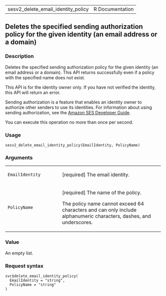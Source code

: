 <table style="width: 100%;">
<tbody>
<tr class="odd">
<td>sesv2_delete_email_identity_policy</td>
<td style="text-align: right;">R Documentation</td>
</tr>
</tbody>
</table>

## Deletes the specified sending authorization policy for the given identity (an email address or a domain)

### Description

Deletes the specified sending authorization policy for the given
identity (an email address or a domain). This API returns successfully
even if a policy with the specified name does not exist.

This API is for the identity owner only. If you have not verified the
identity, this API will return an error.

Sending authorization is a feature that enables an identity owner to
authorize other senders to use its identities. For information about
using sending authorization, see the [Amazon SES Developer
Guide](https://docs.aws.amazon.com/ses/latest/dg/sending-authorization.html).

You can execute this operation no more than once per second.

### Usage

    sesv2_delete_email_identity_policy(EmailIdentity, PolicyName)

### Arguments

<table>
<colgroup>
<col style="width: 35%" />
<col style="width: 65%" />
</colgroup>
<tbody>
<tr class="odd">
<td><code
id="sesv2_delete_email_identity_policy_:_EmailIdentity">EmailIdentity</code></td>
<td><p>[required] The email identity.</p></td>
</tr>
<tr class="even">
<td><code
id="sesv2_delete_email_identity_policy_:_PolicyName">PolicyName</code></td>
<td><p>[required] The name of the policy.</p>
<p>The policy name cannot exceed 64 characters and can only include
alphanumeric characters, dashes, and underscores.</p></td>
</tr>
</tbody>
</table>

### Value

An empty list.

### Request syntax

    svc$delete_email_identity_policy(
      EmailIdentity = "string",
      PolicyName = "string"
    )
